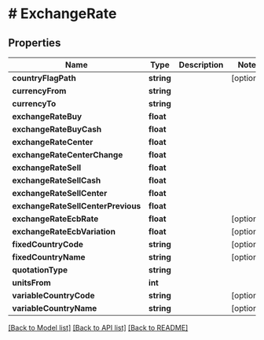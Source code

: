 # # ExchangeRate

## Properties

Name | Type | Description | Notes
------------ | ------------- | ------------- | -------------
**countryFlagPath** | **string** |  | [optional]
**currencyFrom** | **string** |  |
**currencyTo** | **string** |  |
**exchangeRateBuy** | **float** |  |
**exchangeRateBuyCash** | **float** |  |
**exchangeRateCenter** | **float** |  |
**exchangeRateCenterChange** | **float** |  |
**exchangeRateSell** | **float** |  |
**exchangeRateSellCash** | **float** |  |
**exchangeRateSellCenter** | **float** |  |
**exchangeRateSellCenterPrevious** | **float** |  |
**exchangeRateEcbRate** | **float** |  | [optional]
**exchangeRateEcbVariation** | **float** |  | [optional]
**fixedCountryCode** | **string** |  | [optional]
**fixedCountryName** | **string** |  | [optional]
**quotationType** | **string** |  |
**unitsFrom** | **int** |  |
**variableCountryCode** | **string** |  | [optional]
**variableCountryName** | **string** |  | [optional]

[[Back to Model list]](../../README.md#models) [[Back to API list]](../../README.md#endpoints) [[Back to README]](../../README.md)
